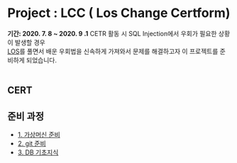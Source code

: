 # Project : LCC ( Los Change Certform)
<strong>기간: 2020. 7. 8 ~ 2020. 9 .1</strong>
CETR 활동 시 SQL Injection에서 우회가 필요한 상황이 발생할 경우<br>
[LOS](https://los.rubiya.kr/)를 풀면서 배운 우회법을 신속하게 가져와서 문제를 해결하고자 이 프로젝트를 준비하게 되었습니다.<br>
<br>
## CERT

## 준비 과정
* [1. 가상머신 준비](process/ready_vmare.md)<br>
* [2. git 준비](process/ready_git.md)<br>
* [3. DB 기초지식](process/ready_DB.md)<br>
